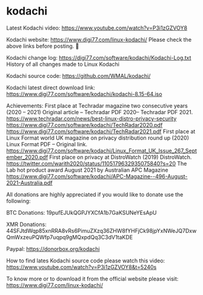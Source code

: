 # kodachi

Latest Kodachi video:
https://www.youtube.com/watch?v=P3i1zGZVOY8

Kodachi website: https://www.digi77.com/linux-kodachi/ 
Please check the above links before posting. 🤖 

Kodachi change log: https://digi77.com/software/kodachi/Kodachi-Log.txt
History of all changes made to Linux Kodachi

Kodachi source code:
https://github.com/WMAL/kodachi/

Kodachi latest direct download link:
https://www.digi77.com/software/kodachi/kodachi-8.15-64.iso


Achievements:
First place at Techradar magazine two consecutive years (2020 – 2021) Original article – Techradar PDF 2020– Techradar PDF 2021.
https://www.techradar.com/news/best-linux-distro-privacy-security
https://www.digi77.com/software/kodachi/TechRadar2020.pdf
https://www.digi77.com/software/kodachi/TechRadar2021.pdf
First place at Linux Format world UK magazine on privacy distribution round up (2020) Linux Format PDF – Original link.
https://www.digi77.com/software/kodachi/Linux_Format_UK_Issue_267_September_2020.pdf
First place on privacy at DistroWatch (2019) DistroWatch.
https://twitter.com/warith2020/status/1105179632935075840?s=20
The Lab hot product award August 2021 by Australian APC Magazine
https://www.digi77.com/software/kodachi/APC-Magazine--496-August-2021-Australia.pdf

All donations are highly appreciated if you would like to donate use the following:

BTC Donations: 
19pufEJUkQGPJYXCfA1b7GaKSUNeYEsApU

XMR Donations:
44SFJtdWqp85xnRRA8vRs6PimuZXzq36ZHW8fYHFjCk98jpYxNWeJQ7DxwQmWxzeuPQWfp7uqpq9gMQxpdQq3C3dV1taKDE

Paypal:
https://donorbox.org/kodachi

How to find lates Kodachi source code please watch this video:
https://www.youtube.com/watch?v=P3i1zGZVOY8&t=5240s


To know more or to download it from the official website please visit:
https://www.digi77.com/linux-kodachi/


 
